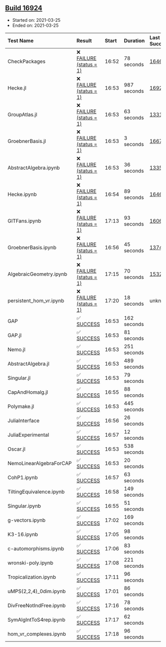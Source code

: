 ## [Build 16924](https://oscarci.mathematik.uni-kl.de/job/oscar/16924/)

* Started on: 2021-03-25
* Ended on: 2021-03-25

| Test Name    | Result | Start | Duration | Last Success | First Failure |
|:-------------|:-------|:------|:---------|:-------------|:--------------|
| CheckPackages | ❌ [FAILURE (status = 1)](https://oscarci.mathematik.uni-kl.de/job/oscar/16924/artifact/logs/build-16924/CheckPackages.log) | 16:52 | 78 seconds | [16463](https://oscarci.mathematik.uni-kl.de/job/oscar/16463/) | [16464](https://oscarci.mathematik.uni-kl.de/job/oscar/16464/) |
| Hecke.jl | ❌ [FAILURE (status = 1)](https://oscarci.mathematik.uni-kl.de/job/oscar/16924/artifact/logs/build-16924/Hecke.jl.log) | 16:53 | 987 seconds | [16920](https://oscarci.mathematik.uni-kl.de/job/oscar/16920/) | [16921](https://oscarci.mathematik.uni-kl.de/job/oscar/16921/) |
| GroupAtlas.jl | ❌ [FAILURE (status = 1)](https://oscarci.mathematik.uni-kl.de/job/oscar/16924/artifact/logs/build-16924/GroupAtlas.jl.log) | 16:53 | 63 seconds | [13311](https://oscarci.mathematik.uni-kl.de/job/oscar/13311/) | [13312](https://oscarci.mathematik.uni-kl.de/job/oscar/13312/) |
| GroebnerBasis.jl | ❌ [FAILURE (status = 1)](https://oscarci.mathematik.uni-kl.de/job/oscar/16924/artifact/logs/build-16924/GroebnerBasis.jl.log) | 16:53 | 3 seconds | [16676](https://oscarci.mathematik.uni-kl.de/job/oscar/16676/) | [16677](https://oscarci.mathematik.uni-kl.de/job/oscar/16677/) |
| AbstractAlgebra.ipynb | ❌ [FAILURE (status = 1)](https://oscarci.mathematik.uni-kl.de/job/oscar/16924/artifact/logs/build-16924/AbstractAlgebra.ipynb.log) | 16:53 | 36 seconds | [13355](https://oscarci.mathematik.uni-kl.de/job/oscar/13355/) | [13356](https://oscarci.mathematik.uni-kl.de/job/oscar/13356/) |
| Hecke.ipynb | ❌ [FAILURE (status = 1)](https://oscarci.mathematik.uni-kl.de/job/oscar/16924/artifact/logs/build-16924/Hecke.ipynb.log) | 16:54 | 89 seconds | [16463](https://oscarci.mathematik.uni-kl.de/job/oscar/16463/) | [16464](https://oscarci.mathematik.uni-kl.de/job/oscar/16464/) |
| GITFans.ipynb | ❌ [FAILURE (status = 1)](https://oscarci.mathematik.uni-kl.de/job/oscar/16924/artifact/logs/build-16924/GITFans.ipynb.log) | 17:13 | 93 seconds | [16068](https://oscarci.mathematik.uni-kl.de/job/oscar/16068/) | [16069](https://oscarci.mathematik.uni-kl.de/job/oscar/16069/) |
| GroebnerBasis.ipynb | ❌ [FAILURE (status = 1)](https://oscarci.mathematik.uni-kl.de/job/oscar/16924/artifact/logs/build-16924/GroebnerBasis.ipynb.log) | 16:56 | 45 seconds | [13748](https://oscarci.mathematik.uni-kl.de/job/oscar/13748/) | [13749](https://oscarci.mathematik.uni-kl.de/job/oscar/13749/) |
| AlgebraicGeometry.ipynb | ❌ [FAILURE (status = 1)](https://oscarci.mathematik.uni-kl.de/job/oscar/16924/artifact/logs/build-16924/AlgebraicGeometry.ipynb.log) | 17:15 | 70 seconds | [15322](https://oscarci.mathematik.uni-kl.de/job/oscar/15322/) | [15323](https://oscarci.mathematik.uni-kl.de/job/oscar/15323/) |
| persistent_hom_vr.ipynb | ❌ [FAILURE (status = 1)](https://oscarci.mathematik.uni-kl.de/job/oscar/16924/artifact/logs/build-16924/persistent_hom_vr.ipynb.log) | 17:20 | 18 seconds | unknown | unknown |
| GAP | ✅ [SUCCESS](https://oscarci.mathematik.uni-kl.de/job/oscar/16924/artifact/logs/build-16924/GAP.log) | 16:53 | 162 seconds |  |  |
| GAP.jl | ✅ [SUCCESS](https://oscarci.mathematik.uni-kl.de/job/oscar/16924/artifact/logs/build-16924/GAP.jl.log) | 16:53 | 81 seconds |  |  |
| Nemo.jl | ✅ [SUCCESS](https://oscarci.mathematik.uni-kl.de/job/oscar/16924/artifact/logs/build-16924/Nemo.jl.log) | 16:53 | 251 seconds |  |  |
| AbstractAlgebra.jl | ✅ [SUCCESS](https://oscarci.mathematik.uni-kl.de/job/oscar/16924/artifact/logs/build-16924/AbstractAlgebra.jl.log) | 16:53 | 489 seconds |  |  |
| Singular.jl | ✅ [SUCCESS](https://oscarci.mathematik.uni-kl.de/job/oscar/16924/artifact/logs/build-16924/Singular.jl.log) | 16:53 | 79 seconds |  |  |
| CapAndHomalg.jl | ✅ [SUCCESS](https://oscarci.mathematik.uni-kl.de/job/oscar/16924/artifact/logs/build-16924/CapAndHomalg.jl.log) | 16:55 | 88 seconds |  |  |
| Polymake.jl | ✅ [SUCCESS](https://oscarci.mathematik.uni-kl.de/job/oscar/16924/artifact/logs/build-16924/Polymake.jl.log) | 16:53 | 445 seconds |  |  |
| JuliaInterface | ✅ [SUCCESS](https://oscarci.mathematik.uni-kl.de/job/oscar/16924/artifact/logs/build-16924/JuliaInterface.log) | 16:56 | 26 seconds |  |  |
| JuliaExperimental | ✅ [SUCCESS](https://oscarci.mathematik.uni-kl.de/job/oscar/16924/artifact/logs/build-16924/JuliaExperimental.log) | 16:57 | 12 seconds |  |  |
| Oscar.jl | ✅ [SUCCESS](https://oscarci.mathematik.uni-kl.de/job/oscar/16924/artifact/logs/build-16924/Oscar.jl.log) | 16:53 | 538 seconds |  |  |
| NemoLinearAlgebraForCAP | ✅ [SUCCESS](https://oscarci.mathematik.uni-kl.de/job/oscar/16924/artifact/logs/build-16924/NemoLinearAlgebraForCAP.log) | 16:53 | 20 seconds |  |  |
| CohP1.ipynb | ✅ [SUCCESS](https://oscarci.mathematik.uni-kl.de/job/oscar/16924/artifact/logs/build-16924/CohP1.ipynb.log) | 16:57 | 63 seconds |  |  |
| TiltingEquivalence.ipynb | ✅ [SUCCESS](https://oscarci.mathematik.uni-kl.de/job/oscar/16924/artifact/logs/build-16924/TiltingEquivalence.ipynb.log) | 16:58 | 149 seconds |  |  |
| Singular.ipynb | ✅ [SUCCESS](https://oscarci.mathematik.uni-kl.de/job/oscar/16924/artifact/logs/build-16924/Singular.ipynb.log) | 16:55 | 51 seconds |  |  |
| g-vectors.ipynb | ✅ [SUCCESS](https://oscarci.mathematik.uni-kl.de/job/oscar/16924/artifact/logs/build-16924/g-vectors.ipynb.log) | 17:02 | 169 seconds |  |  |
| K3-16.ipynb | ✅ [SUCCESS](https://oscarci.mathematik.uni-kl.de/job/oscar/16924/artifact/logs/build-16924/K3-16.ipynb.log) | 17:05 | 98 seconds |  |  |
| c-automorphisms.ipynb | ✅ [SUCCESS](https://oscarci.mathematik.uni-kl.de/job/oscar/16924/artifact/logs/build-16924/c-automorphisms.ipynb.log) | 17:06 | 83 seconds |  |  |
| wronski-poly.ipynb | ✅ [SUCCESS](https://oscarci.mathematik.uni-kl.de/job/oscar/16924/artifact/logs/build-16924/wronski-poly.ipynb.log) | 17:08 | 221 seconds |  |  |
| Tropicalization.ipynb | ✅ [SUCCESS](https://oscarci.mathematik.uni-kl.de/job/oscar/16924/artifact/logs/build-16924/Tropicalization.ipynb.log) | 17:11 | 96 seconds |  |  |
| uMPS(2,2,4)_0dim.ipynb | ✅ [SUCCESS](https://oscarci.mathematik.uni-kl.de/job/oscar/16924/artifact/logs/build-16924/uMPS-2-2-4-_0dim.ipynb.log) | 17:01 | 86 seconds |  |  |
| DivFreeNotIndFree.ipynb | ✅ [SUCCESS](https://oscarci.mathematik.uni-kl.de/job/oscar/16924/artifact/logs/build-16924/DivFreeNotIndFree.ipynb.log) | 17:16 | 78 seconds |  |  |
| SymAlgIntToS4rep.ipynb | ✅ [SUCCESS](https://oscarci.mathematik.uni-kl.de/job/oscar/16924/artifact/logs/build-16924/SymAlgIntToS4rep.ipynb.log) | 17:17 | 62 seconds |  |  |
| hom_vr_complexes.ipynb | ✅ [SUCCESS](https://oscarci.mathematik.uni-kl.de/job/oscar/16924/artifact/logs/build-16924/hom_vr_complexes.ipynb.log) | 17:18 | 96 seconds |  |  |
